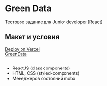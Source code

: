 # Green Data
 Тестовое задание для Junior developer (React)
 
## Макет и условия
[Deploy on Vercel](https://green-data.vercel.app/)  
[GreenData](https://docs.google.com/document/d/1opgyxy6NDN9ExTYIrLjli_AVu4W9PrH7/edit?usp=sharing&ouid=101616676137804015032&rtpof=true&sd=true)
 
## 
 - ReactJS (class components)
 - HTML, CSS (styled-components)
 - Менеджеров состояний mobx